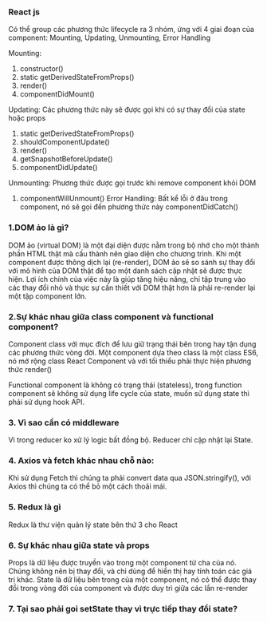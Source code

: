 ### React js

Có thể group các phương thức lifecycle ra 3 nhóm, ứng với 4 giai đoạn của component: Mounting, Updating, Unmounting, Error Handling

Mounting: 
1. constructor()
2. static getDerivedStateFromProps()
3. render()
4. componentDidMount()

Updating: Các phương thức này sẽ được gọi khi có sự thay đổi của state hoặc props
1. static getDerivedStateFromProps()
2. shouldComponentUpdate()
3. render()
4. getSnapshotBeforeUpdate()
5. componentDidUpdate()

Unmounting: Phương thức được gọi trước khi remove component khỏi DOM
1. componentWillUnmount()
Error Handling: Bất kể lỗi ở đâu trong component, nó sẽ gọi đến phương thức này
componentDidCatch()

### 1.DOM ảo là gì?
DOM ảo (virtual DOM) là một đại diện được nằm trong bộ nhớ cho một thành phần HTML thật mà cấu thành nên giao diện cho chương trình. Khi một component được thông dịch lại (re-render), DOM ảo sẽ so sánh sự thay đổi với mô hình của DOM thật để tạo một danh sách cập nhật sẽ được thực hiện.
Lợi ích chính của việc này là giúp tăng hiệu năng, chỉ tập trung vào các thay đổi nhỏ và thực sự cần thiết với DOM thật hơn là phải re-render lại một tập component lớn.

### 2.Sự khác nhau giữa class component và functional component?
Component class với mục đích để lưu giữ trạng thái bên trong hay tận dụng các phương thức vòng đời.
Một component dựa theo class là một class ES6, nó mở rộng class React Component và với tối thiểu phải thực hiện phương thức render()

Functional component là không có trạng thái (stateless), 
trong function component sẽ không sử dụng life cycle của state,
muốn sử dụng state thì phải sử dụng hook API.

### 3. Vì sao cần có middleware
Vì trong reducer ko xử lý logic bất đồng bộ. Reducer chỉ cập nhật lại State.

### 4. Axios và fetch khác nhau chỗ nào:
Khi sử dụng Fetch thì chúng ta phải convert data qua JSON.stringify(), 
với Axios thì chúng ta có thể bỏ một cách thoải mái.

### 5. Redux là gì
Redux là thư viện quản lý state bên thứ 3 cho React

### 6. Sự khác nhau giữa state và props
Props là dữ liệu được truyền vào trong một component từ cha của nó. Chúng không nên bị thay đổi, và chỉ dùng để hiển thị hay tính toán các giá trị khác. State là dữ liệu bên trong của một component, nó có thể được thay đổi trong vòng đời của component và được duy trì giữa các lần re-render

### 7. Tại sao phải goi setState thay vì trực tiếp thay đổi state?


